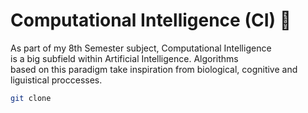 # Computational Intelligence (CI) 🧠
As part of my 8th Semester subject, Computational Intelligence  
is a big subfield within Artificial Intelligence. Algorithms  
based on this paradigm take inspiration from biological,
cognitive and liguistical proccesses.

```bash
git clone 
```
